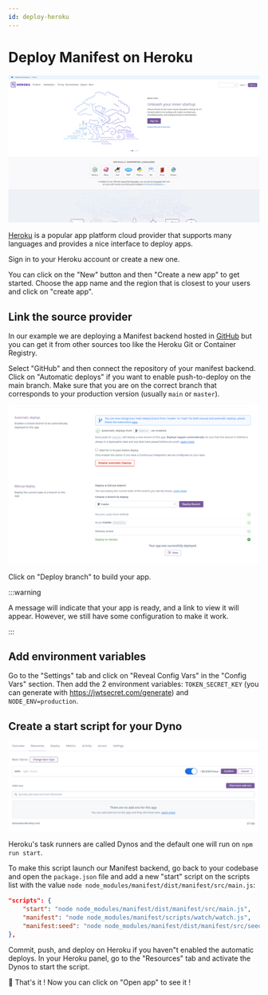 ```yaml
---
id: deploy-heroku
---
```


# Deploy Manifest on Heroku

![Heroku homepage](./assets/images/deploy/herokuhome.png)

[Heroku](https://heroku.com/) is a popular app platform cloud provider that supports many languages and provides a nice interface to deploy apps.

Sign in to your Heroku account or create a new one.

You can click on the "New" button and then "Create a new app" to get started. Choose the app name and the region that is closest to your users and click on "create app".

## Link the source provider

In our example we are deploying a Manifest backend hosted in [GitHub](https://github.com) but you can get it from other sources too like the Heroku Git or Container Registry.

Select "GitHub" and then connect the repository of your manifest backend. Click on "Automatic deploys" if you want to enable push-to-deploy on the main branch. Make sure that you are on the correct branch that corresponds to your production version (usually `main` or `master`).

![Heroku setup source and automatic deploys](./assets/images/deploy/heroku1.png)

Click on "Deploy branch" to build your app.

:::warning

A message will indicate that your app is ready, and a link to view it will appear. However, we still have some configuration to make it work.

:::

## Add environment variables

Go to the "Settings" tab and click on "Reveal Config Vars" in the "Config Vars" section. Then add the 2 environment variables: `TOKEN_SECRET_KEY` (you can generate with https://jwtsecret.com/generate) and `NODE_ENV=production`.

## Create a start script for your Dyno

![Heroku dynos script](./assets/images/deploy/heroku2.png)

Heroku's task runners are called Dynos and the default one will run on `npm run start`.

To make this script launch our Manifest backend, go back to your codebase and open the `package.json` file and add a new "start" script on the scripts list with the value `node node_modules/manifest/dist/manifest/src/main.js`:

```json title="package.json"
"scripts": {
	"start": "node node_modules/manifest/dist/manifest/src/main.js",
	"manifest": "node node_modules/manifest/scripts/watch/watch.js",
	"manifest:seed": "node node_modules/manifest/dist/manifest/src/seed/scripts/seed.js"
},
```

Commit, push, and deploy on Heroku if you haven"t enabled the automatic deploys. In your Heroku panel, go to the "Resources" tab and activate the Dynos to start the script.

🎉 That's it ! Now you can click on "Open app" to see it !
